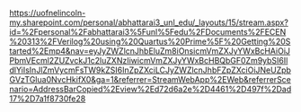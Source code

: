 https://uofnelincoln-my.sharepoint.com/personal/abhattarai3_unl_edu/_layouts/15/stream.aspx?id=%2Fpersonal%2Fabhattarai3%5Funl%5Fedu%2FDocuments%2FECEN%20313%2FVerilog%20using%20Quartus%20Prime%5F%20Getting%20Started%2Emp4&nav=eyJyZWZlcnJhbEluZm8iOnsicmVmZXJyYWxBcHAiOiJPbmVEcml2ZUZvckJ1c2luZXNzIiwicmVmZXJyYWxBcHBQbGF0Zm9ybSI6IldlYiIsInJlZmVycmFsTW9kZSI6InZpZXciLCJyZWZlcnJhbFZpZXciOiJNeUZpbGVzTGlua0NvcHkifX0&ga=1&referrer=StreamWebApp%2EWeb&referrerScenario=AddressBarCopied%2Eview%2Ed72d6a2e%2D4461%2D497f%2Dad17%2D7a1f8730fe28
